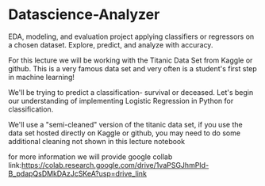 # Datascience-Analyzer
 EDA, modeling, and evaluation project applying classifiers or regressors on a chosen dataset. Explore, predict, and analyze with accuracy.

For this lecture we will be working with the Titanic Data Set from Kaggle or github. This is a very famous data set and very often is a student's first step in machine learning!

We'll be trying to predict a classification- survival or deceased. Let's begin our understanding of implementing Logistic Regression in Python for classification.

We'll use a "semi-cleaned" version of the titanic data set, if you use the data set hosted directly on Kaggle or github, you may need to do some additional cleaning not shown in this lecture notebook

for more information we will provide google collab link:https://colab.research.google.com/drive/1vaPSGJhmPId-B_pdapQsDMkDAzJcSKeA?usp=drive_link
